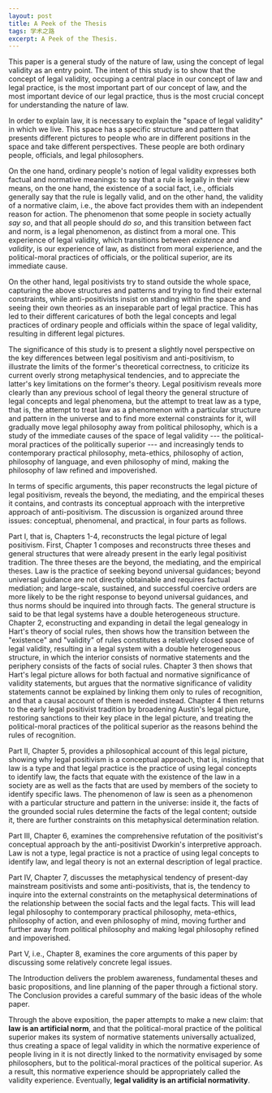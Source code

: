 ```yaml
---
layout: post
title: A Peek of the Thesis
tags: 学术之路
excerpt: A Peek of the Thesis.
---
```


This paper is a general study of the nature of law, using the concept of legal validity as an entry point. The intent of this study is to show that the concept of legal validity, occuping a central place in our concept of law and legal practice, is the most important part of our concept of law, and the most important device of our legal practice, thus is the most crucial concept for understanding the nature of law.

In order to explain law, it is necessary to explain the "space of legal validity" in which we live. This space has a specific structure and pattern that presents different pictures to people who are in different positions in the space and take different perspectives. These people are both ordinary people, officials, and legal philosophers.

On the one hand, ordinary people's notion of legal validity expresses both factual and normative meanings: to say that a rule is legally in their view means, on the one hand, the existence of a social fact, i.e., officials generally say that the rule is legally valid, and on the other hand, the validity of a normative claim, i.e., the above fact provides them with an independent reason for action. The phenomenon that some people in society actually *say so*, and that all people should *do so*, and this transition between fact and norm, is a legal phenomenon, as distinct from a moral one. This experience of legal validity, which transitions between *existence* and *validity*, is our experience of law, as distinct from moral experience, and the political-moral practices of officials, or the political superior, are its immediate cause.

On the other hand, legal positivists try to stand outside the whole space, capturing the above structures and patterns and trying to find their external constraints, while anti-positivists insist on standing within the space and seeing their own theories as an inseparable part of legal practice. This has led to their different caricatures of both the legal concepts and legal practices of ordinary people and officials within the space of legal validity, resulting in different legal pictures.

The significance of this study is to present a slightly novel perspective on the key differences between legal positivism and anti-positivism, to illustrate the limits of the former's theoretical correctness, to criticize its current overly strong metaphysical tendencies, and to appreciate the latter's key limitations on the former's theory. Legal positivism reveals more clearly than any previous school of legal theory the general structure of legal concepts and legal phenomena, but the attempt to treat law as a type, that is, the attempt to treat law as a phenomenon with a particular structure and pattern in the universe and to find more external constraints for it, will gradually move legal philosophy away from political philosophy, which is a study of the immediate causes of the space of legal validity --- the political-moral practices of the politically superior --- and increasingly tends to contemporary practical philosophy, meta-ethics, philosophy of action, philosophy of language, and even philosophy of mind, making the philosophy of law refined and impoverished.

In terms of specific arguments, this paper reconstructs the legal picture of legal positivism, reveals the beyond, the mediating, and the empirical theses it contains, and contrasts its conceptual approach with the interpretive approach of anti-positivism. The discussion is organized around three issues: conceptual, phenomenal, and practical, in four parts as follows.

Part I, that is, Chapters 1-4, reconstructs the legal picture of legal positivism. First, Chapter 1 composes and reconstructs three theses and general structures that were already present in the early legal positivist tradition. The three theses are the beyond, the mediating, and the empirical theses. Law is the practice of seeking beyond universal guidances; beyond universal guidance are not directly obtainable and requires factual mediation; and large-scale, sustained, and successful coercive orders are more likely to be the right response to beyond universal guidances, and thus norms should be inquired into through facts. The general structure is said to be that legal systems have a double heterogeneous structure. Chapter 2, econstructing and expanding in detail the legal genealogy in Hart's theory of social rules, then shows how the transition between the "existence" and "validity" of rules constitutes a relatively closed space of legal validity, resulting in a legal system with a double heterogeneous structure, in which the interior consists of  normative statements and the periphery consists of the facts of social rules. Chapter 3 then shows that Hart's legal picture allows for both factual and normative significance of validity statements, but argues that the normative significance of validity statements cannot be explained by linking them only to rules of recognition, and that a causal account of them is needed instead. Chapter 4 then returns to the early legal positivist tradition by broadening Austin's legal picture, restoring sanctions to their key place in the legal picture, and treating the political-moral practices of the political superior as the reasons behind the rules of recognition.

Part II, Chapter 5, provides a philosophical account of this legal picture, showing why legal positivism is a conceptual approach, that is, insisting that law is a type and that legal practice is the practice of using legal concepts to identify law, the facts that equate with the existence of the law in a society are as well as the facts that are used by members of the society to identify specific laws. The phenomenon of law is seen as a phenomenon with a particular structure and pattern in the universe: inside it, the facts of the grounded social rules determine the facts of the legal content; outside it, there are further constraints on this metaphysical determination relation.



Part III, Chapter 6, examines the comprehensive refutation of the positivist's conceptual approach by the anti-positivist Dworkin's interpretive approach. Law is not a type, legal practice is not a practice of using legal concepts to identify law, and legal theory is not an external description of legal practice.

Part IV, Chapter 7, discusses the metaphysical tendency of present-day mainstream positivists and some anti-positivists, that is, the tendency to inquire into the external constraints on the metaphysical determinations of the relationship between the social facts and the legal facts. This will lead legal philosophy to contemporary practical philosophy, meta-ethics, philosophy of action, and even philosophy of mind, moving further and further away from political philosophy and making legal philosophy refined and impoverished.

Part V, i.e., Chapter 8, examines the core arguments of this paper by discussing some relatively concrete legal issues.

The Introduction delivers the problem awareness, fundamental theses and basic propositions, and line planning of the paper through a fictional story. The Conclusion provides a careful summary of the basic ideas of the whole paper.

Through the above exposition, the paper attempts to make a new claim: that **law is an artificial norm**, and that the political-moral practice of the political superior makes its system of normative statements universally actualized, thus creating a space of legal validity in which the normative experience of people living in it is not directly linked to the normativity envisaged by some philosophers, but to the political-moral practices of the political superior. As a result, this normative experience should be appropriately called the validity experience. Eventually, **legal validity is an artificial normativity**.